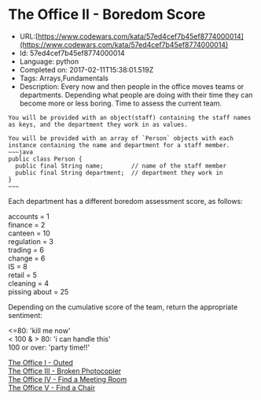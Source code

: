 # The Office II - Boredom Score

 - URL:[https://www.codewars.com/kata/57ed4cef7b45ef8774000014](https://www.codewars.com/kata/57ed4cef7b45ef8774000014)
 - Id: 57ed4cef7b45ef8774000014
 - Language: python
 - Completed on: 2017-02-11T15:38:01.519Z
 - Tags: Arrays,Fundamentals
 - Description:
Every now and then people in the office moves teams or departments. Depending what people are doing with their time they can become more or less boring. Time to assess the current team.

```if-not:java
You will be provided with an object(staff) containing the staff names as keys, and the department they work in as values.
```

```if:java
You will be provided with an array of `Person` objects with each instance containing the name and department for a staff member.
~~~java
public class Person {
  public final String name;        // name of the staff member
  public final String department;  // department they work in
}
~~~
```

Each department has a different boredom assessment score, as follows:

accounts = 1<br>
finance = 2 <br>
canteen = 10 <br>
regulation = 3 <br>
trading = 6 <br>
change = 6<br>
IS = 8<br>
retail = 5<br> 
cleaning = 4<br>
pissing about = 25<br>

Depending on the cumulative score of the team, return the appropriate sentiment:

<=80: 'kill me now'<br>
< 100 & > 80: 'i can handle this'<br>
100 or over: 'party time!!'

<a href='https://www.codewars.com/kata/the-office-i-outed'>The Office I - Outed</a><br>
<a href='https://www.codewars.com/kata/the-office-iii-broken-photocopier'>The Office III - Broken Photocopier</a><br>
<a href='https://www.codewars.com/kata/the-office-iv-find-a-meeting-room'>The Office IV - Find a Meeting Room</a><br>
<a href='https://www.codewars.com/kata/the-office-v-find-a-chair'>The Office V - Find a Chair</a><br>

